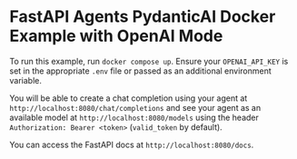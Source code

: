 # FastAPI Agents PydanticAI Docker Example with OpenAI Mode

To run this example, run `docker compose up`. Ensure your `OPENAI_API_KEY` is set in the appropriate `.env` file or passed as an additional environment variable.

You will be able to create a chat completion using your agent at `http://localhost:8080/chat/completions` and see your agent as an available model at `http://localhost:8080/models` using the header `Authorization: Bearer <token>` (`valid_token` by default).

You can access the FastAPI docs at `http://localhost:8080/docs`.
